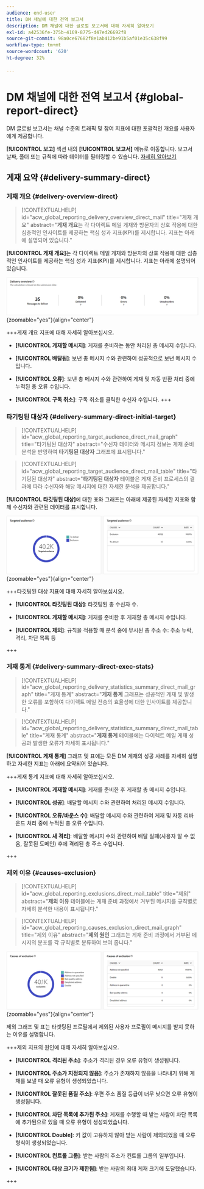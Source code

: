 ```yaml
---
audience: end-user
title: DM 채널에 대한 전역 보고서
description: DM 채널에 대한 글로벌 보고서에 대해 자세히 알아보기
exl-id: a42536fe-375b-4169-8775-d47ed26692f8
source-git-commit: 98a0ce67682f8e1ab412be91b5af01e35c638f99
workflow-type: tm+mt
source-wordcount: '620'
ht-degree: 32%

---
```


# DM 채널에 대한 전역 보고서 {#global-report-direct}

DM 글로벌 보고서는 채널 수준의 트래픽 및 참여 지표에 대한 포괄적인 개요를 사용자에게 제공합니다.

**[!UICONTROL 보고]** 섹션 내의 **[!UICONTROL 보고서]** 메뉴로 이동합니다. 보고서 날짜, 폴더 또는 규칙에 따라 데이터를 필터링할 수 있습니다. [자세히 알아보기](global-reports.md)

## 게재 요약 {#delivery-summary-direct}

### 게재 개요 {#delivery-overview-direct}

>[!CONTEXTUALHELP]
>id="acw_global_reporting_delivery_overview_direct_mail"
>title="게재 개요"
>abstract="**게재 개요**&#x200B;는 각 다이렉트 메일 게재와 방문자의 상호 작용에 대한 심층적인 인사이트를 제공하는 핵심 성과 지표(KPI)를 제시합니다. 지표는 아래에 설명되어 있습니다."

**[!UICONTROL 게재 개요]**&#x200B;는 각 다이렉트 메일 게재와 방문자의 상호 작용에 대한 심층적인 인사이트를 제공하는 핵심 성과 지표(KPI)를 제시합니다. 지표는 아래에 설명되어 있습니다.

![](assets/global_report_direct_mail_delivery_overview.png){zoomable="yes"}{align="center"}

+++게재 개요 지표에 대해 자세히 알아보십시오.

* **[!UICONTROL 게재할 메시지]**: 게재를 준비하는 동안 처리된 총 메시지 수입니다.

* **[!UICONTROL 배달됨]**: 보낸 총 메시지 수와 관련하여 성공적으로 보낸 메시지 수입니다.

* **[!UICONTROL 오류]**: 보낸 총 메시지 수와 관련하여 게재 및 자동 반환 처리 중에 누적된 총 오류 수입니다.

* **[!UICONTROL 구독 취소]**: 구독 취소를 클릭한 수신자 수입니다.
+++

### 타기팅된 대상자 {#delivery-summary-direct-initial-target}

>[!CONTEXTUALHELP]
>id="acw_global_reporting_target_audience_direct_mail_graph"
>title="타기팅된 대상자"
>abstract="수신자 데이터와 메시지 정보는 게재 준비 분석을 반영하여 **타기팅된 대상자** 그래프에 표시됩니다."

>[!CONTEXTUALHELP]
>id="acw_global_reporting_target_audience_direct_mail_table"
>title="타기팅된 대상자"
>abstract="**타기팅된 대상자** 테이블은 게재 준비 프로세스의 결과에 따라 수신자와 해당 메시지에 대한 자세한 분석을 제공합니다."

**[!UICONTROL 타깃팅된 대상]**&#x200B;에 대한 표와 그래프는 아래에 제공된 자세한 지표와 함께 수신자와 관련된 데이터를 표시합니다.

![](assets/global_report_direct_mail_targeted_audience.png){zoomable="yes"}{align="center"}

+++타깃팅된 대상 지표에 대해 자세히 알아보십시오.

* **[!UICONTROL 타깃팅된 대상]**: 타깃팅된 총 수신자 수.

* **[!UICONTROL 게재할 메시지]**: 게재를 준비한 후 게재할 총 메시지 수입니다.

* **[!UICONTROL 제외]**: 규칙을 적용할 때 분석 중에 무시된 총 주소 수: 주소 누락, 격리, 차단 목록 등

+++

### 게재 통계 {#delivery-summary-direct-exec-stats}

>[!CONTEXTUALHELP]
>id="acw_global_reporting_delivery_statistics_summary_direct_mail_graph"
>title="게재 통계"
>abstract="**게재 통계** 그래프는 성공적인 게재 및 발생한 오류를 포함하여 다이렉트 메일 전송의 효율성에 대한 인사이트를 제공합니다."

>[!CONTEXTUALHELP]
>id="acw_global_reporting_delivery_statistics_summary_direct_mail_table"
>title="게재 통계"
>abstract="**게재 통계** 테이블에는 다이렉트 메일 게재 성공과 발생한 오류가 자세히 표시됩니다."

**[!UICONTROL 게재 통계]** 그래프 및 표에는 모든 DM 게재의 성공 사례를 자세히 설명하고 자세한 지표는 아래에 요약되어 있습니다.

+++게재 통계 지표에 대해 자세히 알아보십시오.

* **[!UICONTROL 게재할 메시지]**: 게재를 준비한 후 게재할 총 메시지 수입니다.

* **[!UICONTROL 성공]**: 배달할 메시지 수와 관련하여 처리된 메시지 수입니다.

* **[!UICONTROL 오류/바운스 수]**: 배달할 메시지 수와 관련하여 게재 및 자동 리바운드 처리 중에 누적된 총 오류 수입니다.

* **[!UICONTROL 새 격리]**: 배달할 메시지 수와 관련하여 배달 실패(사용자 알 수 없음, 잘못된 도메인) 후에 격리된 총 주소 수입니다.

+++

### 제외 이유 {#causes-exclusion}

>[!CONTEXTUALHELP]
>id="acw_global_reporting_exclusions_direct_mail_table"
>title="제외"
>abstract="**제외 이유** 테이블에는 게재 준비 과정에서 거부된 메시지를 규칙별로 자세히 분석한 내용이 표시됩니다."

>[!CONTEXTUALHELP]
>id="acw_global_reporting_causes_exclusion_direct_mail_graph"
>title="제외 이유"
>abstract="**제외 원인** 그래프는 게재 준비 과정에서 거부된 메시지의 분포를 각 규칙별로 분류하여 보여 줍니다."

![](assets/global_report_direct_mail_exclusions.png){zoomable="yes"}{align="center"}

제외 그래프 및 표는 타겟팅된 프로필에서 제외된 사용자 프로필이 메시지를 받지 못하는 이유를 설명합니다.

+++제외 지표의 원인에 대해 자세히 알아보십시오.

* **[!UICONTROL 격리된 주소]**: 주소가 격리된 경우 오류 유형이 생성됩니다.

* **[!UICONTROL 주소가 지정되지 않음]**: 주소가 존재하지 않음을 나타내기 위해 게재를 보낼 때 오류 유형이 생성되었습니다.

* **[!UICONTROL 잘못된 품질 주소]**: 우편 주소 품질 등급이 너무 낮으면 오류 유형이 생성됩니다.

* **[!UICONTROL 차단 목록에 추가된 주소]**: 게재를 수행할 때 받는 사람이 차단 목록에 추가된으로 있을 때 오류 유형이 생성되었습니다.

* **[!UICONTROL Double]**: 키 값이 고유하지 않아 받는 사람이 제외되었을 때 오류 형식이 생성되었습니다.

* **[!UICONTROL 컨트롤 그룹]**: 받는 사람의 주소가 컨트롤 그룹의 일부입니다.

* **[!UICONTROL 대상 크기가 제한됨]**: 받는 사람의 최대 게재 크기에 도달했습니다.

+++
